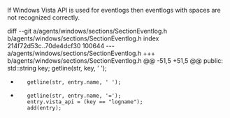 If Windows Vista API is used for eventlogs then eventlogs with spaces are not recognized correctly.

diff --git a/agents/windows/sections/SectionEventlog.h b/agents/windows/sections/SectionEventlog.h
index 214f72d53c..70de4dcf30 100644
--- a/agents/windows/sections/SectionEventlog.h
+++ b/agents/windows/sections/SectionEventlog.h
@@ -51,5 +51,5 @@ public:
         std::string key;
         getline(str, key, ' ');
-        getline(str, entry.name, ' ');
+        getline(str, entry.name, '=');
         entry.vista_api = (key == "logname");
         add(entry);
